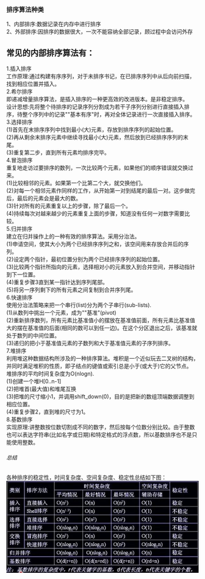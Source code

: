 ### 排序算法种类
1、内部排序:数据记录在内存中进行排序<br/>
2、外部排序:因排序的数据很大，一次不能容纳全部记录，顾过程中会访问外存

## 常见的内部排序算法有：
1.插入排序<br/>
工作原理:通过构建有序序列，对于未排序书记，在已排序序列中从后向前扫描，找到相应位置并插入。<br/>
2.希尔排序<br/>
即递减增量排序算法，是插入排序的一种更高效的改进版本。是非稳定排序。<br/>
设计思想:先将整个待排序的记录序列分割成为若干子序列分别进行直接插入排序，待整个序列中的记录""基本有序"时，再对全体记录进行一次直接插入排序。<br/>
3.选择排序<br/>
(1)首先在末排序序列中找到最小(大)元素，存放到排序序列的起始位置。<br/>
(2)再从剩余末排序元素中继续寻找最小(大)元素，然后放到已经排序序列的末尾。<br/>
(3)重复第二步，直到所有元素均排序完毕。<br/>
4.冒泡排序<br/>
重复地走访过要排序的数列，一次比较两个元素，如果他们的顺序错误就交换过来。<br/>
(1)比较相邻的元素。如果第一个比第二个大，就交换他们。<br/>
(2)对每一个相邻元素作同样的工作，从开始第一对到结尾的最后一对。这步做完后，最后的元素会是最大的数。<br/>
(3)针对所有的元素重复以上的步骤，除了最后一个。<br/>
(4)持续每次对越来越少的元素重复上面的步骤，知道没有任何一对数字需要比较。<br/>
5.归并排序<br/>
建立在归并操作上的一种有效的排序算法。采用分治法。<br/>
(1)申请空间，使其大小为两个已经排序序列之和，该空间用来存放合并后的序列。<br/>
(2)设定两个指针，最初位置分别为两个已经排序序列的起始位置。<br/>
(3)比较两个指针所指向的元素，选择相对小的元素放入到合并空间，并移动指针到下一位置。<br/>
(4)重复步骤3直到某一指针达到序列尾部。<br/>
(5)将另一序列剩下的所有元素之间复制到合并序列尾。<br/>
6.快速排序<br/>
使用分治法策略来把一个串行(list)分为两个子串行(sub-lists).<br/>
(1)从数列中挑出一个元素，成为""基准"(pivot)<br/>
(2)重新排序数列，所有元素比基准值小的摆放在基准值前面，所有元素比基准值大的摆在基准值的后面(相同的数可以到任一边)。在这个分区退出之后，该基准就处于数列的中间位置。<br/>
(3)递归的把小于基准值元素的子数列和大于基准值元素的子序列排序。<br/>
7.堆排序<br/>
利用堆这种数据结构所涉及的一种排序算法。堆积是一个近似玩去二叉树的结构，并同时满足堆积的性质，即子结点的键值或索引总是小于(或大于)它的父节点。<br/>
堆排序的平均时间复杂度为O(nlogn).<br/>
(1)创建一个堆H[0..n-1]<br/>
(2)把堆首(最大值)和堆尾互换<br/>
(3)把堆的尺寸缩小1，并调用shift_down(0)，目的是把新的数组顶端数据调整到相应位置。<br/>
(4)重复步骤2，直到堆的尺寸为1。<br/>
8.基数排序<br/>
实现原理:讲整数按位数切割成不同的数字，然后按每个位数分别比较。由于整数也可以表达字符串(比如名字或日期)和特定格式的浮点数，所以基数排序也不是只能使用整数。<br/>

###### 总结
各种排序的稳定性，时间复杂度、空间复杂度、稳定性总结如下图：
![Image](images/八大基本算法总结.jpeg)

